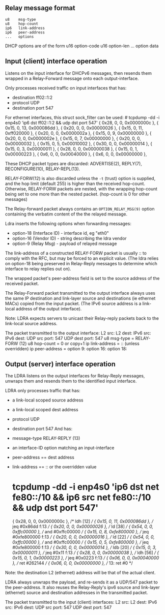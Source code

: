 
Relay message format
--
	u8    msg-type
	u8    hop-count
	ip6   link-address
	ip6   peer-address
	...   options

DHCP options are of the form
	u16   option-code
	u16   option-len
	...   option data

Input (client) interface operation
--
Listens on the input interface for DHCPv6 messages, then
resends them wrapped in a Relay-Forward message onto each
output-interface.

Only processes received traffic on input interfaces that has:
 * destination ff02::1:2
 * protocol UDP
 * destination port 547

For ethernet interfaces, this struct sock_filter can be used:
    # tcpdump -dd -i enp4s0 'ip6 dst ff02::1:2 && udp dst port 547'
    { 0x28, 0, 0, 0x0000000c },
    { 0x15, 0, 13, 0x000086dd },
    { 0x20, 0, 0, 0x00000026 },
    { 0x15, 0, 11, 0xff020000 },
    { 0x20, 0, 0, 0x0000002a },
    { 0x15, 0, 9, 0x00000000 },
    { 0x20, 0, 0, 0x0000002e },
    { 0x15, 0, 7, 0x00000000 },
    { 0x20, 0, 0, 0x00000032 },
    { 0x15, 0, 5, 0x00010002 },
    { 0x30, 0, 0, 0x00000014 },
    { 0x15, 0, 3, 0x00000011 },
    { 0x28, 0, 0, 0x00000038 },
    { 0x15, 0, 1, 0x00000223 },
    { 0x6, 0, 0, 0x00040000 },
    { 0x6, 0, 0, 0x00000000 },

These DHCP packet types are discarded:
ADVERTISE(2), REPLY(7), RECONFIGURE(10), RELAY-REPL(13).

RELAY-FORW(12) is also discarded unless the `-t` (trust) option is supplied,
and the hop limit (default 255) is higher than the received hop-count.
Otherwise, RELAY-FORW packets are nested, with the wrapping hop-count being
set to one more than the nested packet. (hop-count is 0 for other messages)

The Relay-forward packet always contains an `OPTION_RELAY_MSG(9)` option
containing the verbatim content of the the relayed message.

Ldra inserts the following options when forwarding messages:
  * option-18 (Interface ID)    - interface id, eg "eth0"
  * option-16 (Vendor ID)       - string describing the ldra vendor
  * option-9  (Relay Msg)       - payload of relayed message

The link-address of a constructed RELAY-FORW packet is usually :: to
comply with the RFC, but may be forced to an explicit value.
(The ldra relies on option-18 being preserved in Relay-Reply messages
to determine which interface to relay replies out on).

The wrapped packet's peer-address field is set to the source address
of the received packet.

The Relay-Forward packet transmitted to the output interface always
uses the same IP destination and link-layer source and destinations
(ie ethernet MACs) copied from the input packet. (The IPv6 source address
is a link-local address of the output interface).

Note: LDRA expects servers to unicast their Relay-reply packets back
to the link-local source address.

The packet transmitted to the output interface:
    L2 src:        <copied>
    L2 dest:       <copied>
    IPv6 src:      <local>
    IPv6 dest:     <copied>
    UDP src port:  547
    UDP dest port: 547
        u8 msg-type     = RELAY-FORW (12)
	u8 hop-count    = 0 or copy+1
	ip link-address = :: (unless overridden)
	ip peer-address = <copied from client packet src IP>
	option 9:  <copied-payload>
	option 16: <vendor-id>
	option 18: <input-interface>

Output (server) interface operation
--
The LDRA listens on the output interfaces for Relay-Reply messages,
unwraps them and resends them to the identified input interface.

LDRA only processes traffic that has:
 * a link-local scoped source address
 * a link-local scoped dest address
 * protocol UDP
 * destination port 547
And has:
 * message-type RELAY-REPLY (13)
 * an interface-ID option matching an input-interface
 * peer-address == dest address
 * link-address == :: or the overridden value

    # tcpdump -dd -i enp4s0 'ip6 dst net fe80::/10 && ip6 src net fe80::/10 && udp dst port 547'
    { 0x28, 0,  0, 0x0000000c },	/*     ldh [12] */
    { 0x15, 0, 11, 0x000086dd },	/*     jeq #0x86dd f:13 */
    { 0x20, 0,  0, 0x00000026 },	/*     ld  [38] */
    { 0x54, 0,  0, 0xffc00000 },	/*     and #0xffc00000 */
    { 0x15, 0,  8, 0xfe800000 },	/*     jeq #0xfe800000 f:13 */
    { 0x20, 0,  0, 0x00000016 },	/*     ld  [22] */
    { 0x54, 0,  0, 0xffc00000 },        /*     and #0xffc00000 */
    { 0x15, 0,  5, 0xfe800000 },	/*     jeq #0xfe800000 f:13 */
    { 0x30, 0,  0, 0x00000014 },	/*     ldb [20] */
    { 0x15, 0,  3, 0x00000011 },	/*     jeq #0x11 f:13 */
    { 0x28, 0,  0, 0x00000038 },	/*     ldh [56] */
    { 0x15, 0,  1, 0x00000223 },	/*     jeq #0x0223 f:13 */
    { 0x06, 0,  0, 0x00040000 },	/*     ret #262144 */
    { 0x06, 0,  0, 0x00000000 },	/* 13: ret #0 */

Note: the destination L2 (ethernet) address will be that of the
actual client.

LDRA always unwraps the payload, and re-sends it as a UDP/547 packet
to the peer-address. It also reuses the Relay-Reply's ipv6 source and
link-layer (ethernet) source and destination addresses in the transmitted
packet.

The packet transmitted to the input (client) interfaces:
    L2 src:        <copied>
    L2 dest:       <copied>
    IPv6 src:      <local>
    IPv6 dest:     <copied from peer-address>
    UDP src port:  547
    UDP dest port: 547
        <option-9 payload>
